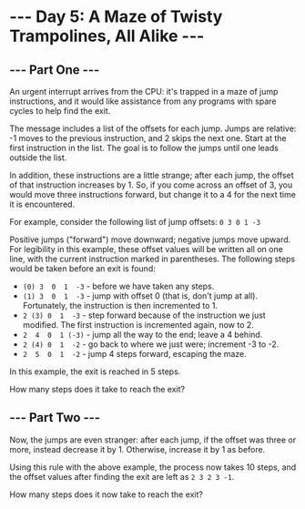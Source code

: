 # --- Day 5: A Maze of Twisty Trampolines, All Alike ---

## --- Part One ---

An urgent interrupt arrives from the CPU: it's trapped in a maze of jump instructions, and it would like assistance from any programs with spare cycles to help find the exit.

The message includes a list of the offsets for each jump. Jumps are relative: -1 moves to the previous instruction, and 2 skips the next one. Start at the first instruction in the list. The goal is to follow the jumps until one leads outside the list.

In addition, these instructions are a little strange; after each jump, the offset of that instruction increases by 1. So, if you come across an offset of 3, you would move three instructions forward, but change it to a 4 for the next time it is encountered.

For example, consider the following list of jump offsets: `0 3 0 1 -3`

Positive jumps ("forward") move downward; negative jumps move upward. For legibility in this example, these offset values will be written all on one line, with the current instruction marked in parentheses. The following steps would be taken before an exit is found:

* `(0) 3  0  1  -3` - before we have taken any steps.
* `(1) 3  0  1  -3` - jump with offset 0 (that is, don't jump at all). Fortunately, the instruction is then incremented to 1.
* `2 (3) 0  1  -3`  - step forward because of the instruction we just modified. The first instruction is incremented again, now to 2.
* `2  4  0  1 (-3)` - jump all the way to the end; leave a 4 behind.
* `2 (4) 0  1  -2` - go back to where we just were; increment -3 to -2.
* `2  5  0  1  -2` - jump 4 steps forward, escaping the maze.

In this example, the exit is reached in 5 steps.

How many steps does it take to reach the exit?

## --- Part Two ---

Now, the jumps are even stranger: after each jump, if the offset was three or more, instead decrease it by 1. Otherwise, increase it by 1 as before.

Using this rule with the above example, the process now takes 10 steps, and the offset values after finding the exit are left as `2 3 2 3 -1`.

How many steps does it now take to reach the exit?